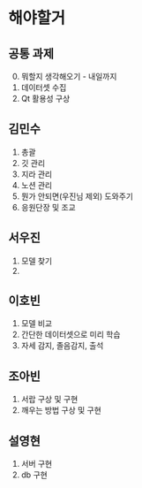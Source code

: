 # 해야할거

## 공통 과제
0. 뭐할지 생각해오기 - 내일까지
1. 데이터셋 수집 
2. Qt 활용성 구상

## 김민수
1. 총괄
2. 깃 관리
3. 지라 관리
4. 노션 관리
5. 뭔가 안되면(우진님 제외) 도와주기
6. 응원단장 및 조교

## 서우진
1. 모델 찾기
2. 

## 이호빈
1. 모델 비교
2. 간단한 데이터셋으로 미리 학습
3. 자세 감지, 졸음감지, 출석

## 조아빈
1. 서랍 구상 및 구현
2. 깨우는 방법 구상 및 구현

## 설영현
1. 서버 구현
2. db 구현

